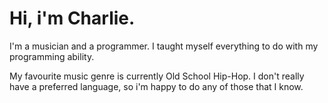# **Hi, i'm Charlie.** 

I'm a musician and a programmer. I taught myself everything to do with my programming ability.

My favourite music genre is currently Old School Hip-Hop. I don't really have a preferred language, so i'm happy to do any of those that I know.
